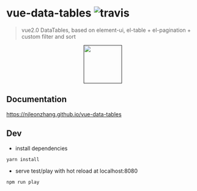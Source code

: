 # vue-data-tables ![travis](https://travis-ci.org/njleonzhang/vue-data-tables.svg?branch=dev)

> vue2.0 DataTables, based on element-ui, el-table + el-pagination + custom filter and sort

<p align="center"><a href="" target="_blank"><img width="100"src="https://njleonzhang.github.io/vue-data-tables/_media/logo.png"></a></p>

## Documentation
https://njleonzhang.github.io/vue-data-tables

## Dev

* install dependencies

```
yarn install
```

* serve test/play with hot reload at localhost:8080

```
npm run play
```
